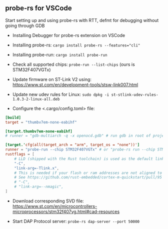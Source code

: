 ## probe-rs for VSCode

Start setting up and using probe-rs with RTT, defmt for debugging without going through GDB

- Installing Debugger for probe-rs extension on VSCode

- Installing probe-rs: `cargo install probe-rs --features="cli"`

- Installing probe-run: `cargo install probe-run`

- Check all supported chips: `probe-run --list-chips` (ours is STM32F407VGTx)

- Update firmware on ST-Link V2 using: <https://www.st.com/en/development-tools/stsw-link007.html>

- Update new udev rules for Linux: `sudo dpkg -i st-stlink-udev-rules-1.0.3-2-linux-all.deb`

- Configure the <.cargo/config.toml> file:

```toml
[build]
target = "thumbv7em-none-eabihf"

[target.thumbv7em-none-eabihf]
# runner = "gdb-multiarch -q -x openocd.gdb" # run gdb in root of project

[target.'cfg(all(target_arch = "arm", target_os = "none"))']
runner = "probe-run --chip STM32F407VGTx" # or "probe-rs run --chip STM32F407VGTx"
rustflags = [
    # LLD (shipped with the Rust toolchain) is used as the default linker
    "-C",
    "link-arg=-Tlink.x",
    # This is needed if your flash or ram addresses are not aligned to 0x10000 in memory.x
    # See https://github.com/rust-embedded/cortex-m-quickstart/pull/95
    # "-C",
    # "link-arg=--nmagic",
]
```

- Download corresponding SVD file: <https://www.st.com/en/microcontrollers-microprocessors/stm32f407vg.html#cad-resources>

- Start DAP Protocol server: `probe-rs dap-server --port 50000`

